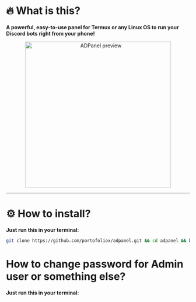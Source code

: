 # 🔥 What is this?
**A powerful, easy-to-use panel for Termux or any Linux OS to run your Discord bots right from your phone!**

<p align="center">
  <img src="https://files.catbox.moe/z21p3v.png" alt="ADPanel preview" width="400"/>
</p>

---

# ⚙️ How to install?
**Just run this in your terminal:**

```bash
git clone https://github.com/portofoliox/adpanel.git && cd adpanel && bash initialize.sh && bash start.sh
```

# How to change password for Admin user or something else?
 **Just run this in your terminal:**
 
```bash initialize.sh
```
 
